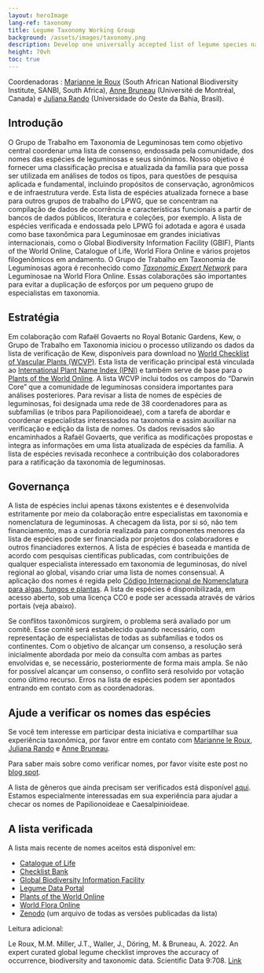 ```yaml
---
layout: heroImage
lang-ref: taxonomy
title: Legume Taxonomy Working Group
background: /assets/images/taxonomy.png
description: Develop one universally accepted list of legume species names!
height: 70vh
toc: true
---
```


Coordenadoras : [Marianne le Roux](mailto:M.LeRoux@sanbi.org.za) (South African National Biodiversity Institute, SANBI, South Africa), [Anne Bruneau](mailto:anne.bruneau@umontreal.ca) (Université de Montréal, Canada) e [Juliana Rando](mailto:juliana.rando@ufob.edu.br) (Universidade do Oeste da Bahia, Brasil).

## Introdução

O Grupo de Trabalho em Taxonomia de Leguminosas tem como objetivo central coordenar uma lista de consenso, endossada pela comunidade, dos nomes das espécies de leguminosas e seus sinônimos. Nosso objetivo é fornecer uma classificação precisa e atualizada da família para que possa ser utilizada em análises de todos os tipos, para questões de pesquisa aplicada e fundamental, incluindo propósitos de conservação, agronômicos e de infraestrutura verde. Esta lista de espécies atualizada fornece a base para outros grupos de trabalho do LPWG, que se concentram na compilação de dados de ocorrência e características funcionais a partir de bancos de dados públicos, literatura e coleções, por exemplo. A lista de espécies verificada e endossada pelo LPWG foi adotada e agora é usada como base taxonômica para Leguminosae em grandes iniciativas internacionais, como o Global Biodiversity Information Facility (GBIF), Plants of the World Online, Catalogue of Life, World Flora Online e vários projetos filogenômicos em andamento. O Grupo de Trabalho em Taxonomia de Leguminosas agora é reconhecido como [*Taxonomic Expert Network*](https://about.worldfloraonline.org/tens/fabaceae) para Leguminosae na World Flora Online. Essas colaborações são importantes para evitar a duplicação de esforços por um pequeno grupo de especialistas em taxonomia.

## Estratégia

Em colaboração com Rafaël Govaerts no Royal Botanic Gardens, Kew, o Grupo de Trabalho em Taxonomia iniciou o processo utilizando os dados da lista de verificação de Kew, disponíveis para download no [World Checklist of Vascular Plants (WCVP)](https://wcvp.science.kew.org/). Esta lista de verificação principal está vinculada ao [International Plant Name Index (IPNI)](https://www.ipni.org/) e também serve de base para o [Plants of the World Online](http://www.plantsoftheworldonline.org/). A lista WCVP inclui todos os campos do “Darwin Core” que a comunidade de leguminosas considera importantes para análises posteriores. Para revisar a lista de nomes de espécies de leguminosas, foi designada uma rede de 38 coordenadores para as subfamílias (e tribos para Papilionoideae), com a tarefa de abordar e coordenar especialistas interessados na taxonomia e assim auxiliar na verificação e edição da lista de nomes. Os dados revisados são encaminhados a Rafaël Govaerts, que verifica as modificações propostas e integra as informações em uma lista atualizada de espécies da família. A lista de espécies revisada reconhece a contribuição dos colaboradores para a ratificação da taxonomia de leguminosas. 

## Governança

A lista de espécies inclui apenas táxons existentes e é desenvolvida estritamente por meio da colaboração entre especialistas em taxonomia e nomenclatura de leguminosas. A checagem da lista, por si só, não tem financiamento, mas a curadoria realizada para componentes menores da lista de espécies pode ser financiada por projetos dos colaboradores e outros financiadores externos. A lista de espécies é baseada e mantida de acordo com pesquisas científicas publicadas, com contribuições de qualquer especialista interessado em taxonomia de leguminosas, do nível regional ao global, visando criar uma lista de nomes consensual. A aplicação dos nomes é regida pelo [Código Internacional de Nomenclatura para algas, fungos e plantas](https://www.iapt-taxon.org/nomen/main.php#:~:text=The%20International%20Code%20of%20Nomenclature,chytrids%2C%20oomycetes%2C%20slime%20moulds%2C). A lista de espécies é disponibilizada, em acesso aberto, sob uma licença CC0 e pode ser acessada através de vários portais (veja abaixo). 

Se conflitos taxonômicos surgirem, o problema será avaliado por um comitê. Esse comitê será estabelecido quando necessário, com representação de especialistas de todas as subfamílias e todos os continentes. Com o objetivo de alcançar um consenso, a resolução será inicialmente abordada por meio da consulta com ambas as partes envolvidas e, se necessário, posteriormente de forma mais ampla. Se não for possível alcançar um consenso, o conflito será resolvido por votação como último recurso. Erros na lista de espécies podem ser apontados entrando em contato com as coordenadoras.

## Ajude a verificar os nomes das espécies

Se você tem interesse em participar desta iniciativa e compartilhar sua experiência taxonômica, por favor entre em contato com [Marianne le Roux](mailto:M.LeRoux@sanbi.org.za), [Juliana Rando](mailto:juliana.rando@ufob.edu.br) e [Anne Bruneau](mailto:anne.bruneau@umontreal.ca). 

Para saber mais sobre como verificar nomes, por favor visite este post no [blog spot](https://hp-legume.gbif.org/pt/post/2024/taxonomychecklistprodedure/). 

A lista de gêneros que ainda precisam ser verificados está disponível [aqui](https://docs.google.com/spreadsheets/d/1lkWVr8OUFbIVirX6hbr4ISszxTJpuhTw/edit#gid=463185985). Estamos especialmente interessadas em sua experiência para ajudar a checar os nomes de Papilionoideae e Caesalpinioideae.

## A lista verificada

A lista mais recente de nomes aceitos está disponível em:
- [Catalogue of Life](https://www.catalogueoflife.org/data/taxon/623QT)  
- [Checklist Bank](https://www.checklistbank.org/dataset/2304/about)  
- [Global Biodiversity Information Facility](https://www.gbif.org/species/5386) 
- [Legume Data Portal](https://www.legumedata.org/taxonomy/species-list/) 
- [Plants of the World Online](https://powo.science.kew.org/taxon/urn:lsid:ipni.org:names:30000147-2) 
- [World Flora Online](https://www.worldfloraonline.org/taxon/wfo-7000000323)  
- [Zenodo](https://zenodo.org/doi/10.5281/zenodo.6451530) (um arquivo de todas as versões publicadas da lista)


Leitura adicional: 

Le Roux, M.M. Miller, J.T., Waller, J., Döring, M. & Bruneau, A. 2022. An expert curated global legume checklist improves the accuracy of occurrence, biodiversity and taxonomic data. Scientific Data 9:708. [Link](https://doi.org/10.1038/s41597-022-01812-6)  
